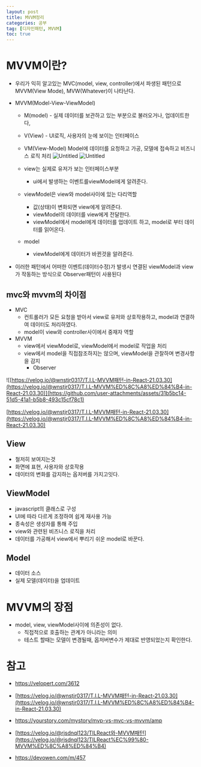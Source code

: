 ```yaml
---
layout: post
title: MVVM정리
categories: 공부
tag: [디자인패턴, MVVM]
toc: true
---
```


# MVVM이란?

- 우리가 익히 알고있는 MVC(model, view, controller)에서 파생된 패턴으로 MVVM(View Mode), MVW(Whatever)이 나타난다.
- MVVM(Model-View-ViewModel)

  - M(model) - 실제 데이터를 보관하고 있는 부분으로 불러오거나, 업데이트한다,
  - V(View) - UI로직, 사용자의 눈에 보이는 인터페이스
  - VM(View-Model) Model에 데이터를 요청하고 가공, 모델에 접속하고 비즈니스 로직 처리
    ![Untitled](https://github.com/user-attachments/assets/9e2b458e-d6af-41b6-b235-e8d2cc80d223)
    ![Untitled](https://github.com/user-attachments/assets/645fd742-00f5-47cb-a6d3-625c0396f03d)

  - view는 실제로 유저가 보는 인터페이스부분
    - ui에서 발생하는 이벤트를viewModel에게 알려준다.
  - viewModel은 view와 model사이에 있는 다리역할
    - 값(상태)이 변화되면 view에게 알려준다.
    - viewModel의 데이터를 view에게 전달한다.
    - viewModel에서 model에게 데이터를 업데이트 하고, model로 부터 데이터를 읽어온다.
  - model
    - viewModel에게 데이터가 바뀐것을 알려준다.

- 이러한 패턴에서 어떠한 이벤트(데이터수정)가 발생시 연결된 viewModel과 view가 작동하는 방식으로 Observer패턴이 사용된다

## mvc와 mvvm의 차이점

- MVC
  - 컨트롤러가 모든 요청을 받아서 view로 유저와 상호작용하고, model과 연결하여 데이터도 처리하였다.
  - model이 view와 controller사이에서 중재자 역할
- MVVM
  - view에서 viewModel로, viewModel에서 model로 작업을 처리
  - view에서 model을 직접참조하지는 않으며, viewModel을 관찰하며 변경사항을 감지
    - Observer

![[https://velog.io/@wnstjr0317/T.I.L-MVVM패턴-in-React-21.03.30](https://velog.io/@wnstjr0317/T.I.L-MVVM%ED%8C%A8%ED%84%B4-in-React-21.03.30)](https://github.com/user-attachments/assets/31b5bc14-51d5-41a1-b5b8-493c15cf78c1)

[https://velog.io/@wnstjr0317/T.I.L-MVVM패턴-in-React-21.03.30](https://velog.io/@wnstjr0317/T.I.L-MVVM%ED%8C%A8%ED%84%B4-in-React-21.03.30)

## View

- 철저히 보여지는것
- 화면에 표현, 사용자와 상호작용
- 데이터의 변화를 감지하는 옵저버를 가지고잇다.

## ViewModel

- javascript의 클래스로 구성
- UI에 따라 다르게 조정하여 쉽게 재사용 가능
- 종속성은 생성자를 통해 주입
- view와 관련된 비즈니스 로직을 처리
- 데이터를 가공해서 view에서 뿌리기 쉬운 model로 바꾼다.

## Model

- 데이터 소스
- 실제 모델(데이터)을 업데이트

# MVVM의 장점

- model, view, viewModel사이에 의존성이 없다.
  - 직접적으로 호출하는 관계가 아니라는 의미
  - 테스트 할때는 모델이 변경될때, 옵저버변수가 제대로 반영되었는지 확인한다.

# 참고

- https://velopert.com/3612

- [https://velog.io/@wnstjr0317/T.I.L-MVVM패턴-in-React-21.03.30](https://velog.io/@wnstjr0317/T.I.L-MVVM%ED%8C%A8%ED%84%B4-in-React-21.03.30)

- https://yourstory.com/mystory/mvp-vs-mvc-vs-mvvm/amp

- [https://velog.io/@rjsdnql123/TILReact와-MVVM패턴](https://velog.io/@rjsdnql123/TILReact%EC%99%80-MVVM%ED%8C%A8%ED%84%B4)

- https://devowen.com/m/457
